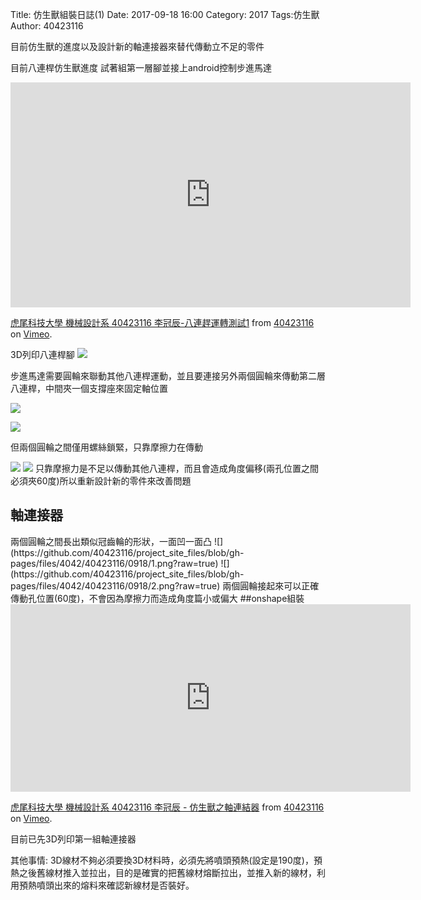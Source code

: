 Title: 仿生獸組裝日誌(1)
Date: 2017-09-18 16:00
Category: 2017
Tags:仿生獸
Author: 40423116

目前仿生獸的進度以及設計新的軸連接器來替代傳動立不足的零件

<!-- PELICAN_END_SUMMARY -->
目前八連桿仿生獸進度
試著組第一層腳並接上android控制步進馬達
<iframe src="https://player.vimeo.com/video/234287752" width="640" height="360" frameborder="0" webkitallowfullscreen mozallowfullscreen allowfullscreen></iframe>
<p><a href="https://vimeo.com/234287752">虎尾科技大學 機械設計系 40423116 李冠辰-八連趕運轉測試1</a> from <a href="https://vimeo.com/user47573583">40423116</a> on <a href="https://vimeo.com">Vimeo</a>.</p>

3D列印八連桿腳
![](https://github.com/40423116/project_site_files/blob/gh-pages/files/4042/40423116/0918/5.jpg?raw=true)

步進馬達需要圓輪來聯動其他八連桿運動，並且要連接另外兩個圓輪來傳動第二層八連桿，中間夾一個支撐座來固定軸位置

![](https://github.com/40423116/project_site_files/blob/gh-pages/files/4042/40423116/0918/3.jpg?raw=true)

![](https://github.com/40423116/project_site_files/blob/gh-pages/files/4042/40423116/0918/10.jpg?raw=true)

但兩個圓輪之間僅用螺絲鎖緊，只靠摩擦力在傳動

![](https://github.com/40423116/project_site_files/blob/gh-pages/files/4042/40423116/0918/6.jpg?raw=true)
![](https://github.com/40423116/project_site_files/blob/gh-pages/files/4042/40423116/0918/8.jpg?raw=true)
只靠摩擦力是不足以傳動其他八連桿，而且會造成角度偏移(兩孔位置之間必須夾60度)所以重新設計新的零件來改善問題

<h2>軸連接器</h2>
兩個圓輪之間長出類似冠齒輪的形狀，一面凹一面凸
![](https://github.com/40423116/project_site_files/blob/gh-pages/files/4042/40423116/0918/1.png?raw=true)
![](https://github.com/40423116/project_site_files/blob/gh-pages/files/4042/40423116/0918/2.png?raw=true)
兩個圓輪接起來可以正確傳動孔位置(60度)，不會因為摩擦力而造成角度篇小或偏大
##onshape組裝
<iframe src="https://player.vimeo.com/video/234287323" width="640" height="300" frameborder="0" webkitallowfullscreen mozallowfullscreen allowfullscreen></iframe>
<p><a href="https://vimeo.com/234287323">虎尾科技大學 機械設計系 40423116 李冠辰 - 仿生獸之軸連結器</a> from <a href="https://vimeo.com/user47573583">40423116</a> on <a href="https://vimeo.com">Vimeo</a>.</p>

目前已先3D列印第一組軸連接器

其他事情:
3D線材不夠必須要換3D材料時，必須先將噴頭預熱(設定是190度)，預熱之後舊線材推入並拉出，目的是確實的把舊線材熔斷拉出，並推入新的線材，利用預熱噴頭出來的熔料來確認新線材是否裝好。